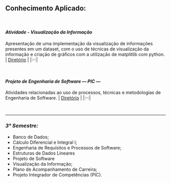 ## **Conhecimento Aplicado:**

</br>

#### ***Atividade - Visualização da Informação***
Apresentação de uma implementação da visualização de informações presentes em um dataset, com o uso de técnicas de visualização da informação e criação de gráficos com a utilização de matplitlib com python.
| <a href="https://github.com/LoukasLoukanos/Ciencia-da-Computacao/tree/master/SEMESTRES%20BCC%20-%20Conhecimento%20Aplicado/3%C2%B0%20Semestre/Atividade%20-%20Visualiza%C3%A7%C3%A3o%20da%20informa%C3%A7%C3%A3o">Diretório</a> |
|:-:|

</br>

#### ***Projeto de Engenharia de Software — PIC —***
Atividades relacionadas ao uso de processos, técnicas e metodologias de Engenharia de Software.
| <a href="https://github.com/LoukasLoukanos/Ciencia-da-Computacao/tree/master/SEMESTRES%20BCC%20-%20Conhecimento%20Aplicado/3%C2%B0%20Semestre/PIC%20-%20Projeto%20de%20Engenharia%20de%20Software">Diretório</a> |
|:-:|

</br>

<hr>

### ***3° Semestre:***
- Banco de Dados;
- Cálculo Diferencial e Integral I;
- Engenharia de Requísitos e Processos de Software;
- Estruturas de Dados Lineares
- Projeto de Software
- Visualização da Informação;
- Plano de Acompanhamento de Carreira;
- Projeto Integrador de Competências (PIC).